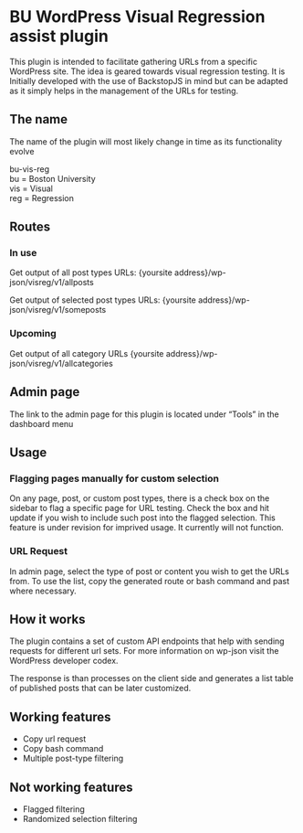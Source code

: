 # BU WordPress Visual Regression assist plugin

This plugin is intended to facilitate gathering URLs from a specific WordPress site. The idea is geared towards visual regression testing. It is Initially developed with the use of BackstopJS in mind but can be adapted as it simply helps in the management of the URLs for testing.

## The name
 The name of the plugin will most likely change in time as its functionality evolve  

bu-vis-reg  
bu = Boston University  
vis = Visual  
reg = Regression  

## Routes
### In use
Get output of all post types URLs: {yoursite address}/wp-json/visreg/v1/allposts

Get output of selected post types URLs: {yoursite address}/wp-json/visreg/v1/someposts

### Upcoming
Get output of all category URLs
{yoursite address}/wp-json/visreg/v1/allcategories

## Admin page
The link to the admin page for this plugin is located under “Tools” in the dashboard menu

## Usage
### Flagging pages manually for custom selection
On any page, post, or custom post types, there is a check box on the sidebar to flag a specific page for URL testing. Check the box and hit update if you wish to include such post into the flagged selection. This feature is under revision for imprived usage. It currently will not function.

### URL Request
In admin page, select the type of post or content you wish to get the URLs from.
To use the list, copy the generated route or bash command and past where necessary.

## How it works
The plugin contains a set of custom API endpoints that help with sending requests for different url sets. For more information on wp-json visit the WordPress developer codex.  

The response is than processes on the client side and generates a list table of published posts that can be later customized.

## Working features
- Copy url request
- Copy bash command
- Multiple post-type filtering

## Not working features
- Flagged filtering
- Randomized selection filtering

